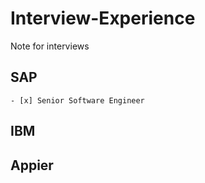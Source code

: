# Interview-Experience
Note for interviews

## SAP
    - [x] Senior Software Engineer

## IBM

## Appier
